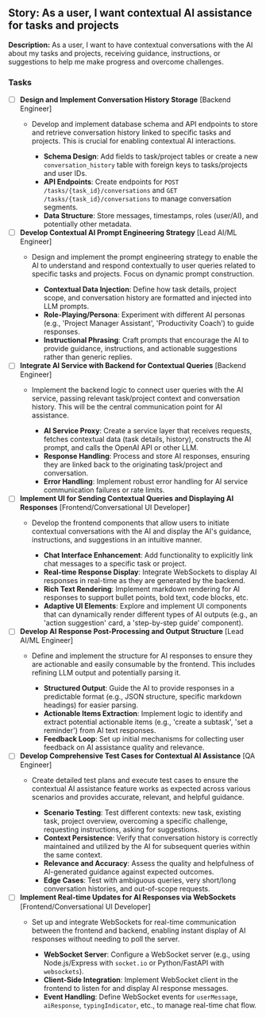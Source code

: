 ## Story: As a user, I want contextual AI assistance for tasks and projects

**Description:**
As a user, I want to have contextual conversations with the AI about my tasks and projects, receiving guidance, instructions, or suggestions to help me make progress and overcome challenges.

### Tasks

- [ ] **Design and Implement Conversation History Storage** [Backend Engineer]
  - Develop and implement database schema and API endpoints to store and retrieve conversation history linked to specific tasks and projects. This is crucial for enabling contextual AI interactions.
    
    *   **Schema Design**: Add fields to task/project tables or create a new `conversation_history` table with foreign keys to tasks/projects and user IDs.
    *   **API Endpoints**: Create endpoints for `POST /tasks/{task_id}/conversations` and `GET /tasks/{task_id}/conversations` to manage conversation segments.
    *   **Data Structure**: Store messages, timestamps, roles (user/AI), and potentially other metadata.
- [ ] **Develop Contextual AI Prompt Engineering Strategy** [Lead AI/ML Engineer]
  - Design and implement the prompt engineering strategy to enable the AI to understand and respond contextually to user queries related to specific tasks and projects. Focus on dynamic prompt construction.
    
    *   **Contextual Data Injection**: Define how task details, project scope, and conversation history are formatted and injected into LLM prompts.
    *   **Role-Playing/Persona**: Experiment with different AI personas (e.g., 'Project Manager Assistant', 'Productivity Coach') to guide responses.
    *   **Instructional Phrasing**: Craft prompts that encourage the AI to provide guidance, instructions, and actionable suggestions rather than generic replies.
- [ ] **Integrate AI Service with Backend for Contextual Queries** [Backend Engineer]
  - Implement the backend logic to connect user queries with the AI service, passing relevant task/project context and conversation history. This will be the central communication point for AI assistance.
    
    *   **AI Service Proxy**: Create a service layer that receives requests, fetches contextual data (task details, history), constructs the AI prompt, and calls the OpenAI API or other LLM.
    *   **Response Handling**: Process and store AI responses, ensuring they are linked back to the originating task/project and conversation.
    *   **Error Handling**: Implement robust error handling for AI service communication failures or rate limits.
- [ ] **Implement UI for Sending Contextual Queries and Displaying AI Responses** [Frontend/Conversational UI Developer]
  - Develop the frontend components that allow users to initiate contextual conversations with the AI and display the AI's guidance, instructions, and suggestions in an intuitive manner.
    
    *   **Chat Interface Enhancement**: Add functionality to explicitly link chat messages to a specific task or project.
    *   **Real-time Response Display**: Integrate WebSockets to display AI responses in real-time as they are generated by the backend.
    *   **Rich Text Rendering**: Implement markdown rendering for AI responses to support bullet points, bold text, code blocks, etc.
    *   **Adaptive UI Elements**: Explore and implement UI components that can dynamically render different types of AI outputs (e.g., an 'action suggestion' card, a 'step-by-step guide' component).
- [ ] **Develop AI Response Post-Processing and Output Structure** [Lead AI/ML Engineer]
  - Define and implement the structure for AI responses to ensure they are actionable and easily consumable by the frontend. This includes refining LLM output and potentially parsing it.
    
    *   **Structured Output**: Guide the AI to provide responses in a predictable format (e.g., JSON structure, specific markdown headings) for easier parsing.
    *   **Actionable Items Extraction**: Implement logic to identify and extract potential actionable items (e.g., 'create a subtask', 'set a reminder') from AI text responses.
    *   **Feedback Loop**: Set up initial mechanisms for collecting user feedback on AI assistance quality and relevance.
- [ ] **Develop Comprehensive Test Cases for Contextual AI Assistance** [QA Engineer]
  - Create detailed test plans and execute test cases to ensure the contextual AI assistance feature works as expected across various scenarios and provides accurate, relevant, and helpful guidance.
    
    *   **Scenario Testing**: Test different contexts: new task, existing task, project overview, overcoming a specific challenge, requesting instructions, asking for suggestions.
    *   **Context Persistence**: Verify that conversation history is correctly maintained and utilized by the AI for subsequent queries within the same context.
    *   **Relevance and Accuracy**: Assess the quality and helpfulness of AI-generated guidance against expected outcomes.
    *   **Edge Cases**: Test with ambiguous queries, very short/long conversation histories, and out-of-scope requests.
- [ ] **Implement Real-time Updates for AI Responses via WebSockets** [Frontend/Conversational UI Developer]
  - Set up and integrate WebSockets for real-time communication between the frontend and backend, enabling instant display of AI responses without needing to poll the server.
    
    *   **WebSocket Server**: Configure a WebSocket server (e.g., using Node.js/Express with `socket.io` or Python/FastAPI with `websockets`).
    *   **Client-Side Integration**: Implement WebSocket client in the frontend to listen for and display AI response messages.
    *   **Event Handling**: Define WebSocket events for `userMessage`, `aiResponse`, `typingIndicator`, etc., to manage real-time chat flow.
